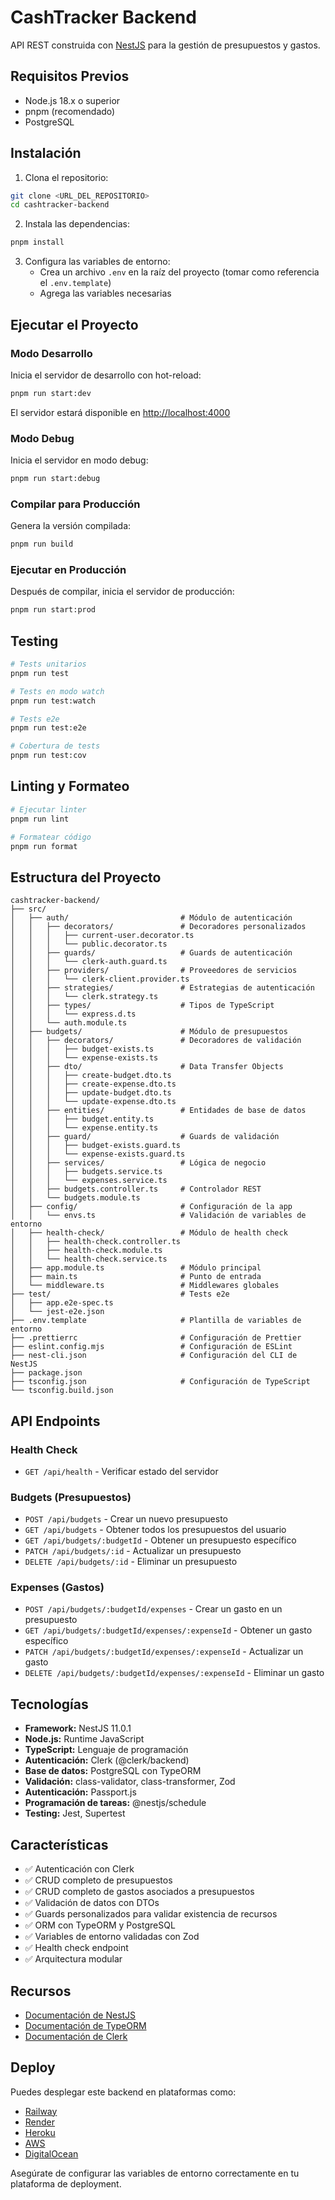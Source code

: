 # CashTracker Backend

API REST construida con [NestJS](https://nestjs.org) para la gestión de presupuestos y gastos.

## Requisitos Previos

- Node.js 18.x o superior
- pnpm (recomendado)
- PostgreSQL

## Instalación

1. Clona el repositorio:

```bash
git clone <URL_DEL_REPOSITORIO>
cd cashtracker-backend
```

2. Instala las dependencias:

```bash
pnpm install
```

3. Configura las variables de entorno:
   - Crea un archivo `.env` en la raíz del proyecto (tomar como referencia el `.env.template`)
   - Agrega las variables necesarias

## Ejecutar el Proyecto

### Modo Desarrollo

Inicia el servidor de desarrollo con hot-reload:

```bash
pnpm run start:dev
```

El servidor estará disponible en [http://localhost:4000](http://localhost:4000)

### Modo Debug

Inicia el servidor en modo debug:

```bash
pnpm run start:debug
```

### Compilar para Producción

Genera la versión compilada:

```bash
pnpm run build
```

### Ejecutar en Producción

Después de compilar, inicia el servidor de producción:

```bash
pnpm run start:prod
```

## Testing

```bash
# Tests unitarios
pnpm run test

# Tests en modo watch
pnpm run test:watch

# Tests e2e
pnpm run test:e2e

# Cobertura de tests
pnpm run test:cov
```

## Linting y Formateo

```bash
# Ejecutar linter
pnpm run lint

# Formatear código
pnpm run format
```

## Estructura del Proyecto

```
cashtracker-backend/
├── src/
│   ├── auth/                         # Módulo de autenticación
│   │   ├── decorators/               # Decoradores personalizados
│   │   │   ├── current-user.decorator.ts
│   │   │   └── public.decorator.ts
│   │   ├── guards/                   # Guards de autenticación
│   │   │   └── clerk-auth.guard.ts
│   │   ├── providers/                # Proveedores de servicios
│   │   │   └── clerk-client.provider.ts
│   │   ├── strategies/               # Estrategias de autenticación
│   │   │   └── clerk.strategy.ts
│   │   ├── types/                    # Tipos de TypeScript
│   │   │   └── express.d.ts
│   │   └── auth.module.ts
│   ├── budgets/                      # Módulo de presupuestos
│   │   ├── decorators/               # Decoradores de validación
│   │   │   ├── budget-exists.ts
│   │   │   └── expense-exists.ts
│   │   ├── dto/                      # Data Transfer Objects
│   │   │   ├── create-budget.dto.ts
│   │   │   ├── create-expense.dto.ts
│   │   │   ├── update-budget.dto.ts
│   │   │   └── update-expense.dto.ts
│   │   ├── entities/                 # Entidades de base de datos
│   │   │   ├── budget.entity.ts
│   │   │   └── expense.entity.ts
│   │   ├── guard/                    # Guards de validación
│   │   │   ├── budget-exists.guard.ts
│   │   │   └── expense-exists.guard.ts
│   │   ├── services/                 # Lógica de negocio
│   │   │   ├── budgets.service.ts
│   │   │   └── expenses.service.ts
│   │   ├── budgets.controller.ts     # Controlador REST
│   │   └── budgets.module.ts
│   ├── config/                       # Configuración de la app
│   │   └── envs.ts                   # Validación de variables de entorno
│   ├── health-check/                 # Módulo de health check
│   │   ├── health-check.controller.ts
│   │   ├── health-check.module.ts
│   │   └── health-check.service.ts
│   ├── app.module.ts                 # Módulo principal
│   ├── main.ts                       # Punto de entrada
│   └── middleware.ts                 # Middlewares globales
├── test/                             # Tests e2e
│   ├── app.e2e-spec.ts
│   └── jest-e2e.json
├── .env.template                     # Plantilla de variables de entorno
├── .prettierrc                       # Configuración de Prettier
├── eslint.config.mjs                 # Configuración de ESLint
├── nest-cli.json                     # Configuración del CLI de NestJS
├── package.json
├── tsconfig.json                     # Configuración de TypeScript
└── tsconfig.build.json
```

## API Endpoints

### Health Check

- `GET /api/health` - Verificar estado del servidor

### Budgets (Presupuestos)

- `POST /api/budgets` - Crear un nuevo presupuesto
- `GET /api/budgets` - Obtener todos los presupuestos del usuario
- `GET /api/budgets/:budgetId` - Obtener un presupuesto específico
- `PATCH /api/budgets/:id` - Actualizar un presupuesto
- `DELETE /api/budgets/:id` - Eliminar un presupuesto

### Expenses (Gastos)

- `POST /api/budgets/:budgetId/expenses` - Crear un gasto en un presupuesto
- `GET /api/budgets/:budgetId/expenses/:expenseId` - Obtener un gasto específico
- `PATCH /api/budgets/:budgetId/expenses/:expenseId` - Actualizar un gasto
- `DELETE /api/budgets/:budgetId/expenses/:expenseId` - Eliminar un gasto

## Tecnologías

- **Framework:** NestJS 11.0.1
- **Node.js:** Runtime JavaScript
- **TypeScript:** Lenguaje de programación
- **Autenticación:** Clerk (@clerk/backend)
- **Base de datos:** PostgreSQL con TypeORM
- **Validación:** class-validator, class-transformer, Zod
- **Autenticación:** Passport.js
- **Programación de tareas:** @nestjs/schedule
- **Testing:** Jest, Supertest

## Características

- ✅ Autenticación con Clerk
- ✅ CRUD completo de presupuestos
- ✅ CRUD completo de gastos asociados a presupuestos
- ✅ Validación de datos con DTOs
- ✅ Guards personalizados para validar existencia de recursos
- ✅ ORM con TypeORM y PostgreSQL
- ✅ Variables de entorno validadas con Zod
- ✅ Health check endpoint
- ✅ Arquitectura modular

## Recursos

- [Documentación de NestJS](https://docs.nestjs.com)
- [Documentación de TypeORM](https://typeorm.io)
- [Documentación de Clerk](https://clerk.com/docs)

## Deploy

Puedes desplegar este backend en plataformas como:

- [Railway](https://railway.app)
- [Render](https://render.com)
- [Heroku](https://heroku.com)
- [AWS](https://aws.amazon.com)
- [DigitalOcean](https://digitalocean.com)

Asegúrate de configurar las variables de entorno correctamente en tu plataforma de deployment.
